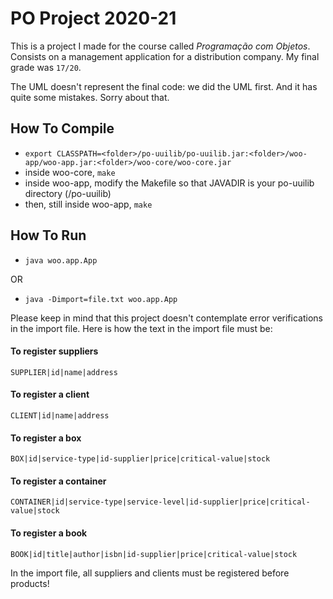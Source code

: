 # PO Project 2020-21
This is a project I made for the course called *Programação com Objetos*. Consists on a management application for a distribution company.
My final grade was `17/20`.

The UML doesn't represent the final code: we did the UML first. And it has quite some mistakes. Sorry about that.

## How To Compile
- `export CLASSPATH=<folder>/po-uuilib/po-uuilib.jar:<folder>/woo-app/woo-app.jar:<folder>/woo-core/woo-core.jar`
- inside woo-core, `make`
- inside woo-app, modify the Makefile so that JAVADIR is your po-uuilib directory (<folder>/po-uuilib)
- then, still inside woo-app, `make`

## How To Run
- `java woo.app.App`

OR
- `java -Dimport=file.txt woo.app.App`

Please keep in mind that this project doesn't contemplate error verifications in the import file. Here is how the text in the import file must be:
#### To register suppliers
`SUPPLIER|id|name|address`
#### To register a client
`CLIENT|id|name|address`
#### To register a box
`BOX|id|service-type|id-supplier|price|critical-value|stock`
#### To register a container
`CONTAINER|id|service-type|service-level|id-supplier|price|critical-value|stock`
#### To register a book
`BOOK|id|title|author|isbn|id-supplier|price|critical-value|stock`


In the import file, all suppliers and clients must be registered before products!
